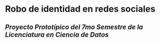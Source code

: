# Robo de identidad en redes sociales 
##  *Proyecto Prototípico del 7mo Semestre de la Licenciatura en Ciencia de Datos*
